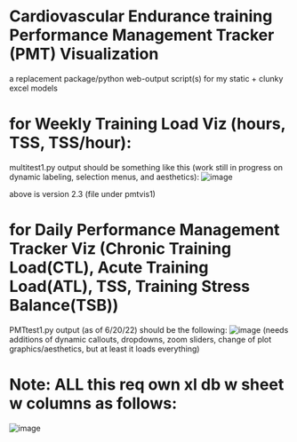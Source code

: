 
# Cardiovascular Endurance training Performance Management Tracker (PMT) Visualization 
 a replacement package/python web-output script(s) for my static + clunky excel models 

# for Weekly Training Load Viz (hours, TSS, TSS/hour):
multitest1.py output should be something like this (work still in progress on dynamic labeling, selection menus, and aesthetics):
![image](https://user-images.githubusercontent.com/87039043/174426082-ecdd2e51-424e-4310-8bab-f60a645ff794.png)

above is version 2.3 (file under pmtvis1)

# for Daily Performance Management Tracker Viz (Chronic Training Load(CTL), Acute Training Load(ATL), TSS, Training Stress Balance(TSB))
PMTtest1.py output (as of 6/20/22) should be the following:
![image](https://user-images.githubusercontent.com/87039043/174552406-210ee87f-e23d-4f6b-bf9c-31bb026bb3e7.png)
(needs additions of dynamic callouts, dropdowns, zoom sliders, change of plot graphics/aesthetics, but at least it loads everything)

# Note: ALL this req own xl db w sheet w columns as follows:
![image](https://user-images.githubusercontent.com/87039043/174553644-8ca2c210-23fd-48d1-819d-aaee6c7997fb.png)
